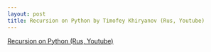 ```yaml
---
layout: post
title: Recursion on Python by Timofey Khiryanov (Rus, Youtube)
---
```


[Recursion on Python (Rus, Youtube)](https://www.youtube.com/watch?v=0Bc8zLURY-c)
